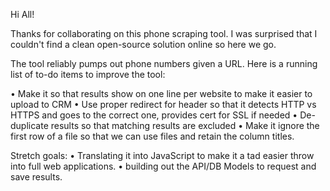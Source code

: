 Hi All!

Thanks for collaborating on this phone scraping tool. I was surprised that I couldn't find a clean open-source solution online so here we go.

The tool reliably pumps out phone numbers given a URL. Here is a running list of to-do items to improve the tool:

• Make it so that results show on one line per website to make it easier to upload to CRM
• Use proper redirect for header so that it detects HTTP vs HTTPS and goes to the correct one, provides cert for SSL if needed
• De-duplicate results so that matching results are excluded
• Make it ignore the first row of a file so that we can use files and retain the column titles.

Stretch goals:
• Translating it into JavaScript to make it a tad easier throw into full web applications.
• building out the API/DB Models to request and save results.

